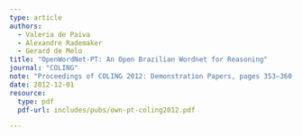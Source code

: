 ```yaml
---
type: article
authors:
  - Valeria de Paiva
  - Alexandre Rademaker
  - Gerard de Melo
title: "OpenWordNet-PT: An Open Brazilian Wordnet for Reasoning"
journal: "COLING"
note: "Proceedings of COLING 2012: Demonstration Papers, pages 353–360, COLING 2012, Mumbai, December 2012."
date: 2012-12-01
resource:
  type: pdf
  pdf-url: includes/pubs/own-pt-coling2012.pdf

---
```

